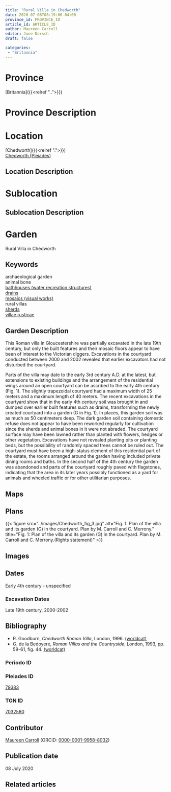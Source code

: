 ```yaml
---
title: "Rural Villa in Chedworth"
date: 2020-07-08T08:19:06-04:00
province_id: PROVINCE_ID
article_id: ARTICLE_ID
author: Maureen Carroll
editor: June Dorsch
draft: false

categories:
 - "Britannia"
---
```


# Province

[Britannia]({{<relref "..">}})  

# Province Description


# Location

[Chedworth]({{<relref ".">}}) \
[Chedworth (Pleiades)](https://pleiades.stoa.org/places/79383)

## Location Description

<!-- LEAVE THIS BLANK FOR NOW -->

# Sublocation

<!--
[AREA WITHIN LOCATION, LIKE “PALATINE HILL”](GEOREFERENCE LINK)
A sublocation is any area larger than an individual garden, but located within a location. I would always try to include a link to a controlled vocabulary here if possible. This ID may well be different from the Garden ID, e.g., Pompeii versus a Garden in one of the houses which has its own Pleiades ID.
-->

## Sublocation Description

<!-- DESCRIPTION -->

# Garden

Rural Villa in Chedworth

## Keywords

archaeological garden \
animal bone \
[bathhouses (water recreation structures)](http://vocab.getty.edu/page/aat/300007347) \
[drains](http://vocab.getty.edu/page/aat/300052564) \
[mosaics (visual works)](http://vocab.getty.edu/page/aat/300015342) \
rural villas \
[sherds](http://vocab.getty.edu/page/aat/300117132) \
[villae rusticae](http://vocab.getty.edu/page/aat/300005518)  

## Garden Description

This Roman villa in Gloucestershire was partially excavated in the late 19th century, but only the built features and their mosaic floors appear to have been of interest to the Victorian diggers. Excavations in the courtyard conducted between 2000 and 2002 revealed that earlier excavators had not disturbed the courtyard.

Parts of the villa may date to the early 3rd century A.D. at the latest, but extensions to existing buildings and the arrangement of the residential wings around an open courtyard can be ascribed to the early 4th century (Fig. 1). The slightly trapezoidal courtyard had a maximum width of 25 meters and a maximum length of 40 meters. The recent excavations in the courtyard show that in the early 4th century soil was brought in and dumped over earlier built features such as drains, transforming the newly created courtyard into a garden (G in Fig. 1). In places, this garden soil was as much as 50 centimeters deep. The dark garden soil containing domestic refuse does not appear to have been reworked regularly for cultivation since the sherds and animal bones in it were not abraded. The courtyard surface may have been lawned rather than planted with flowers, hedges or other vegetation. Excavations have not revealed planting pits or planting beds, but the possibility of randomly spaced trees cannot be ruled out. The courtyard must have been a high-status element of this residential part of the estate, the rooms arranged around the garden having included private dining rooms and baths. In the second half of the 4th century the garden was abandoned and parts of the courtyard roughly paved with flagstones, indicating that the area in its later years possibly functioned as a yard for animals and wheeled traffic or for other utilitarian purposes.

## Maps

## Plans

{{< figure src="../images/Chedworth_fig_3.jpg" alt="Fig. 1: Plan of the villa and its garden (G) in the courtyard. Plan by M. Carroll and C. Merrony." title="Fig. 1: Plan of the villa and its garden (G) in the courtyard. Plan by M. Carroll and C. Merrony.(Rights statement)" >}}

## Images

## Dates

Early 4th century - unspecified

### Excavation Dates

Late 19th century, 2000-2002

## Bibliography

* R. Goodburn, *Chedworth Roman Villa*, London, 1996. [(worldcat)](http://www.worldcat.org/oclc/862309842)
*  G. de la Bedoyere, *Roman Villas and the Countryside*, London, 1993, pp. 59-61, fig. 44. [(worldcat)](http://www.worldcat.org/oclc/1000553676)

### Periodo ID

<!-- [PERIODO_ID](https://pleiades.stoa.org/places/PLEIADES_ID) -->

### Pleiades ID

[79383](https://pleiades.stoa.org/places/79383)

### TGN ID

[7032560](http://vocab.getty.edu/page/tgn/7032560)

## Contributor

[Maureen Carroll](https://www.sheffield.ac.uk/archaeology/our-people/academic-staff/maureen-carroll) (ORCID: [0000-0001-9958-8032](https://orcid.org/0000-0001-9958-8032))

## Publication date

08 July 2020

## Related articles

<!-- Links to other related articles. Leave blank for now -->
